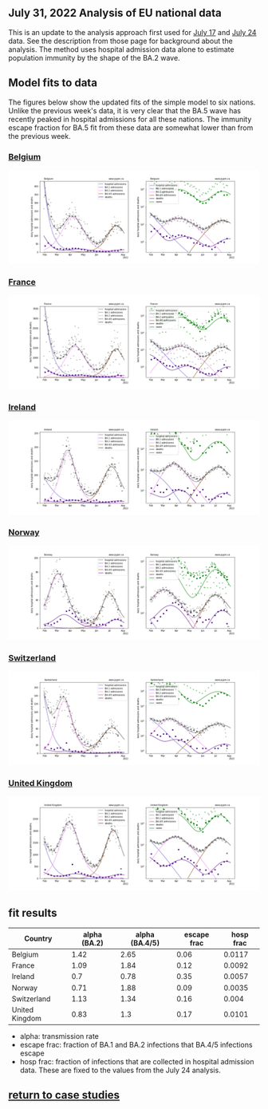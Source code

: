 ## July 31, 2022 Analysis of EU national data

This is an update to the analysis approach first used for [July 17](../eu20220717/index.md) and [July 24](../eu20220724/index.md) data.
See the description from those page for background about the analysis.
The method uses hospital admission data alone to estimate population immunity by the shape of the BA.2 wave.

## Model fits to data

The figures below show the updated fits of the simple model to six nations.
Unlike the previous week's data, it is very clear that the
BA.5 wave has recently peaked in hospital admissions for all these nations.
The immunity escape fraction for BA.5 fit from these data are somewhat lower than from the previous week.

### [Belgium](img/be_4_4_0731.pdf)

![be](img/be_4_4_0731.png)

### [France](img/fr_4_4_0731.pdf)

![fr](img/fr_4_4_0731.png)

### [Ireland](img/ie_4_4_0731.pdf)

![ie](img/ie_4_4_0731.png)

### [Norway](img/no_4_4_0731.pdf)

![no](img/no_4_4_0731.png)

### [Switzerland](img/ch_4_4_0731.pdf)

![ch](img/ch_4_4_0731.png)

### [United Kingdom](img/gb_4_4_0731.pdf)

![gb](img/gb_4_4_0731.png)

## fit results

Country | alpha (BA.2) | alpha (BA.4/5) | escape frac | hosp frac
--|--|--|--|--
Belgium | 1.42 | 2.65 | 0.06 | 0.0117
France | 1.09 | 1.84 | 0.12 | 0.0092
Ireland | 0.7 | 0.78 | 0.35 | 0.0057
Norway | 0.71 | 1.88 | 0.09 | 0.0035
Switzerland | 1.13 | 1.34 | 0.16 | 0.004
United Kingdom | 0.83 | 1.3 | 0.17 | 0.0101

* alpha: transmission rate
* escape frac: fraction of BA.1 and BA.2 infections that BA.4/5 infections escape
* hosp frac: fraction of infections that are collected in hospital admission data. These are fixed to the values from the
July 24 analysis.

## [return to case studies](../index.md)

